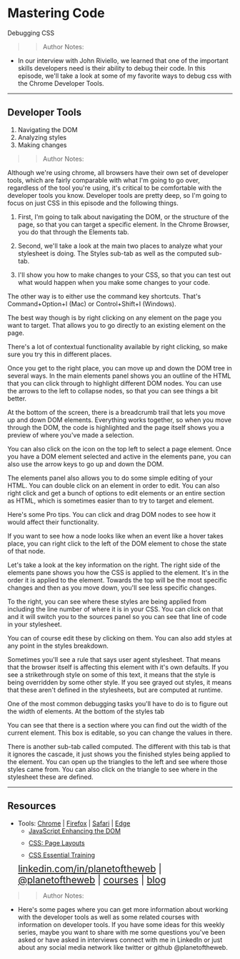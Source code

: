 
<!-- .slide: data-state="title" -->

# Mastering Code
Debugging CSS

> > Author Notes:

- In our interview with John Riviello, we learned that one of the important skills developers need is their ability to debug their code. In this episode, we'll take a look at some of my favorite ways to debug css with the Chrome Developer Tools.

---

## Developer Tools

<ol>
  <li class="fragment">Navigating the DOM</li>
  <li class="fragment">Analyzing styles</li>
  <li class="fragment">Making changes</li>
</ol>

> > Author Notes:

Although we're using chrome, all browsers have their own set of developer tools, which are fairly comparable with what I'm going to go over, regardless of the tool you're using, it's critical to be comfortable with the developer tools you know. Developer tools are pretty deep, so I'm going to focus on just CSS in this episode and the following things.

1. First, I'm going to talk about navigating the DOM, or the structure of the page, so that you can target a specific element. In the Chrome Browser, you do that through the Elements tab.

2. Second, we'll take a look at the main two places to analyze what your stylesheet is doing. The Styles sub-tab as well as the computed sub-tab.

3. I'll show you how to make changes to your CSS, so that you can test out what would happen when you make some changes to your code.


The other way is to either use the command key shortcuts. That's Command+Option+I (Mac) or Control+Shift+I (Windows).

The best way though is by right clicking on any element on the page you want to target. That allows you to go directly to an existing element on the page.

There's a lot of contextual functionality available by right clicking, so make sure you try this in different places.

Once you get to the right place, you can move up and down the DOM tree in several ways. In the main elements panel shows you an outline of the HTML that you can click through to highlight different DOM nodes. You can use the arrows to the left to collapse nodes, so that you can see things a bit better.

At the bottom of the screen, there is a breadcrumb trail that lets you move up and down DOM elements. Everything works together, so when you move through the DOM, the code is highlighted and the page itself shows you a preview of where you've made a selection.

You can also click on the icon on the top left to select a page element. Once you have a DOM element selected and active in the elements pane, you can also use the arrow keys to go up and down the DOM.

The elements panel also allows you to do some simple editing of your HTML. You can double click on an element in order to edit. You can also right click and get a bunch of options to edit elements or an entire section as HTML, which is sometimes easier than to try to target and element.

Here's some Pro tips. You can click and drag DOM nodes to see how it would affect their functionality.

If you want to see how a node looks like when an event like a hover takes place, you can right click to the left of the DOM element to chose the state of that node.

Let's take a look at the key information on the right. The right side of the elements pane shows you how the CSS is applied to the element. It's in the order it is applied to the element. Towards the top will be the most specific changes and then as you move down, you'll see less specific changes.

To the right, you can see where these styles are being applied from including the line number of where it is in your CSS. You can click on that and it will switch you to the sources panel so you can see that line of code in your stylesheet.

You can of course edit these by clicking on them. You can also add styles at any point in the styles breakdown.

Sometimes you'll see a rule that says user agent stylesheet. That means that the browser itself is affecting this element with it's own defaults. If you see a strikethrough style on some of this text, it means that the style is being overridden by some other style. If you see grayed out styles, it means that these aren't defined in the stylesheets, but are computed at runtime.

One of the most common debugging tasks you'll have to do is to figure out the width of elements. At the bottom of the styles tab

You can see that there is a section where you can find out the width of the current element. This box is editable, so you can change the values in there.

There is another sub-tab called computed. The different with this tab is that it ignores the cascade, it just shows you the finished styles being applied to the element. You can open up the triangles to the left and see where those styles came from. You can also click on the triangle to see where in the stylesheet these are defined.


---
## Resources
<ul>
  <li>Tools: <a href="https://developers.google.com/web/tools/chrome-devtools/">Chrome</a> | <a href="https://developer.mozilla.org/en-US/docs/Tools">Firefox</a> | <a href="https://developer.apple.com/safari/tools/">Safari</a> | <a href="https://docs.microsoft.com/en-us/microsoft-edge/f12-devtools-guide">Edge</a></li>
  <li style="list-style: none;">
    <ul>
      <li style="margin-bottom: 10px"><a href="https://www.linkedin.com/learning/javascript-enhancing-the-dom/navigating-the-dom-with-developer-tools">JavaScript Enhancing the DOM</a></li>
      <li style="margin-bottom: 10px"><a href="https://www.linkedin.com/learning/css-page-layouts/css-debugging-tools">CSS: Page Layouts</a></li>
      <li style="margin-bottom: 10px"><a href="https://www.linkedin.com/learning/css-essential-training-2/debugging-css">CSS Essential Training</a></li>
    </ul>
  <li style="list-style: none; font-size: 1.3rem;"><a href="hhttps://www.linkedin.com/in/planetoftheweb">linkedin.com/in/planetoftheweb</a> | <a href="https://www.twitter.com/planetoftheweb">@planetoftheweb</a> | <a href="https://www.linkedin.com/learning/instructors/ray-villalobos">courses</a> | <a href="https://raybo.org">blog</a></li>
</ul>

> > Author Notes:

- Here's some pages where you can get more information about working with the developer tools as well as some related courses with information on developer tools. If you have some ideas for this weekly series, maybe you want to share with me some questions you've been asked or have asked in interviews connect with me in LinkedIn or just about any social media network like twitter or github @planetoftheweb.
